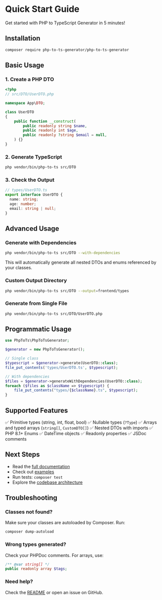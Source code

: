 # Quick Start Guide

Get started with PHP to TypeScript Generator in 5 minutes!

## Installation

```bash
composer require php-to-ts-generator/php-to-ts-generator
```

## Basic Usage

### 1. Create a PHP DTO

```php
<?php
// src/DTO/UserDTO.php

namespace App\DTO;

class UserDTO
{
    public function __construct(
        public readonly string $name,
        public readonly int $age,
        public readonly ?string $email = null,
    ) {}
}
```

### 2. Generate TypeScript

```bash
php vendor/bin/php-to-ts src/DTO
```

### 3. Check the Output

```typescript
// types/UserDTO.ts
export interface UserDTO {
  name: string;
  age: number;
  email: string | null;
}
```

## Advanced Usage

### Generate with Dependencies

```bash
php vendor/bin/php-to-ts src/DTO --with-dependencies
```

This will automatically generate all nested DTOs and enums referenced by your classes.

### Custom Output Directory

```bash
php vendor/bin/php-to-ts src/DTO --output=frontend/types
```

### Generate from Single File

```bash
php vendor/bin/php-to-ts src/DTO/UserDTO.php
```

## Programmatic Usage

```php
use PhpToTs\PhpToTsGenerator;

$generator = new PhpToTsGenerator();

// Single class
$typescript = $generator->generate(UserDTO::class);
file_put_contents('types/UserDTO.ts', $typescript);

// With dependencies
$files = $generator->generateWithDependencies(UserDTO::class);
foreach ($files as $className => $typescript) {
    file_put_contents("types/{$className}.ts", $typescript);
}
```

## Supported Features

✅ Primitive types (string, int, float, bool)
✅ Nullable types (`?Type`)
✅ Arrays and typed arrays (`string[]`, `CustomDTO[]`)
✅ Nested DTOs with imports
✅ PHP 8.1+ Enums
✅ DateTime objects
✅ Readonly properties
✅ JSDoc comments

## Next Steps

- Read the [full documentation](README.md)
- Check out [examples](examples/)
- Run tests: `composer test`
- Explore the [codebase architecture](README.md#architecture)

## Troubleshooting

### Classes not found?
Make sure your classes are autoloaded by Composer. Run:
```bash
composer dump-autoload
```

### Wrong types generated?
Check your PHPDoc comments. For arrays, use:
```php
/** @var string[] */
public readonly array $tags;
```

### Need help?
Check the [README](README.md) or open an issue on GitHub.

